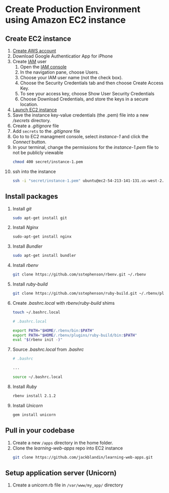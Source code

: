 # Create Production Environment using Amazon EC2 instance

## Create EC2 instance
1. [Create AWS account](http://docs.aws.amazon.com/cli/latest/userguide/cli-chap-getting-set-up.html#cli-signup)
1. Download Google Authenticatior App for iPhone
1. Create [IAM](https://aws.amazon.com/iam/) user
    1. Open the [IAM console](https://console.aws.amazon.com/iam/home?#home)
    1. In the navigation pane, choose Users.
    1. Choose your IAM user name (not the check box).
    1. Choose the Security Credentials tab and then choose Create Access Key.
    1. To see your access key, choose Show User Security Credentials
    1. Choose Download Credentials, and store the keys in a secure location.
1. [Launch EC2 instance](https://us-west-2.console.aws.amazon.com/quickstart/vm/home?region=us-west-2)
1. Save the instance key-value credentials (the .pem) file into a new */secrets* directory.
1. Create a *.gitignore* file
1. Add `secrets` to the *.gitignore* file
1. Go to to EC2 managment console, select *instance-1* and click the *Connect* button.
1. In your terminal, change the permissions for the *instance-1.pem* file to not be publicly viewable
    ```bash
    chmod 400 secret/instance-1.pem
    ```
1. ssh into the instance
    ```bash
    ssh -i "secret/instance-1.pem" ubuntu@ec2-54-213-141-131.us-west-2.compute.amazonaws.com
    ```

## Install packages
1. Install *git*
    ```bash
    sudo apt-get install git
    ```
1. Install *Nginx*
    ```bash
    sudo-apt-get install nginx
    ```
1. Install *Bundler*
    ```bash
    sudo apt-get install bundler
    ``` 
1. Install *rbenv*
    ```bash
    git clone https://github.com/sstephenson/rbenv.git ~/.rbenv
    ```
1. Install *ruby-build*
    ```bash
    git clone https://github.com/sstephenson/ruby-build.git ~/.rbenv/plugins/ruby-build
    ```
1. Create *.bashrc.local* with *rbenv*/*ruby-build* shims
    ```bash
    touch ~/.bashrc.local
    ```
    ```bash
    # .bashrc.local

    export PATH="$HOME/.rbenv/bin:$PATH"
    export PATH="$HOME/.rbenv/plugins/ruby-build/bin:$PATH"
    eval "$(rbenv init -)"
    ```
1. Source *.bashrc.local* from *.bashrc*
    ```bash
    # .bashrc

    ...

    source ~/.bashrc.local
    ```
1. Install *Ruby*
    ```bash
    rbenv install 2.1.2
    ```
1. Install *Unicorn*
    ```bash
    gem install unicorn
    ```

## Pull in your codebase
1. Create a new `/apps` directory in the home folder.
1. Clone the *learning-web-apps* repo into EC2 instance
    ```bash
    git clone https://github.com/jackblandin/learning-web-apps.git
    ```

## Setup application server (Unicorn)
1. Create a *unicorn*.rb file in `/var/www/my_app/` directory
